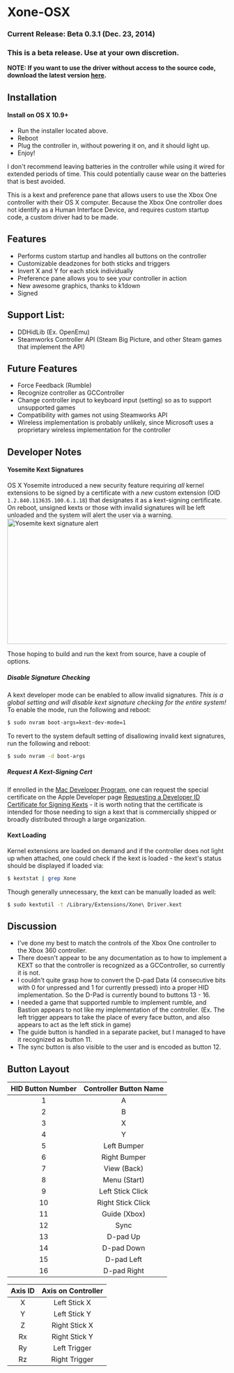 Xone-OSX
========

### Current Release: Beta 0.3.1 (Dec. 23, 2014)

### This is a beta release. Use at your own discretion.

**NOTE: If you want to use the driver without access to the source code, download the latest version [here](https://mega.co.nz/#!CspWVSIC!5lngix_yrFEcnKWnLk_Kl0ctm72O6-CvmoRdrEVay8I).**

## Installation

#### Install on OS X 10.9+
 - Run the installer located above.
 - Reboot
 - Plug the controller in, without powering it on, and it should light up.
 - Enjoy!

I don't recommend leaving batteries in the controller while using it wired for extended periods of time. This could potentially cause wear on the batteries that is best avoided.

This is a kext and preference pane that allows users to use the Xbox One controller with their OS X computer. Because the Xbox One controller does not identify as a Human Interface Device, and requires custom startup code, a custom driver had to be made.

## Features
 - Performs custom startup and handles all buttons on the controller
 - Customizable deadzones for both sticks and triggers
 - Invert X and Y for each stick individually
 - Preference pane allows you to see your controller in action
 - New awesome graphics, thanks to k1down
 - Signed

## Support List:
 - DDHidLib (Ex. OpenEmu)
 - Steamworks Controller API (Steam Big Picture, and other Steam games that implement the API)

## Future Features
 - Force Feedback (Rumble)
 - Recognize controller as GCController
 - Change controller input to keyboard input (setting) so as to support unsupported games
 - Compatibility with games not using Steamworks API
 - Wireless implementation is probably unlikely, since Microsoft uses a proprietary wireless implementation for the controller

## Developer Notes

#### Yosemite Kext Signatures
OS X Yosemite introduced a new security feature requiring _all_ kernel extensions to be signed by a certificate with a _new_ custom extension (OID `1.2.840.113635.100.6.1.18`) that designates it as a kext-signing certificate. On reboot, unsigned kexts or those with invalid signatures will be left unloaded and the system will alert the user via a warning.
<img src="http://i.imgur.com/huqvz6Y.png" width="532" height="287" alt="Yosemite kext signature alert">

Those hoping to build and run the kext from source, have a couple of options.

##### Disable Signature Checking
A kext developer mode can be enabled to allow invalid signatures. _This is a global setting and will disable kext signature checking for the entire system!_ To enable the mode, run the following and reboot:
```sh
$ sudo nvram boot-args=kext-dev-mode=1
```
To revert to the system default setting of disallowing invalid kext signatures, run the following and reboot:
```sh
$ sudo nvram -d boot-args
```

##### Request A Kext-Signing Cert
If enrolled in the [Mac Developer Program](https://developer.apple.com/programs/mac/), one can request the special certificate on the Apple Developer page [Requesting a Developer ID Certificate for Signing Kexts](https://developer.apple.com/contact/kext/) - it is worth noting that the certificate is intended for those needing to sign a kext that is commercially shipped or broadly distributed through a large organization.

#### Kext Loading
Kernel extensions are loaded on demand and if the controller does not light up when attached, one could check if the kext is loaded - the kext's status should be displayed if loaded via:
```sh
$ kextstat | grep Xone
```

Though generally unnecessary, the kext can be manually loaded as well:
```sh
$ sudo kextutil -t /Library/Extensions/Xone\ Driver.kext
```

## Discussion
 - I've done my best to match the controls of the Xbox One controller to the Xbox 360 controller.
 - There doesn't appear to be any documentation as to how to implement a KEXT so that the controller is recognized as a GCController, so currently it is not.
 - I couldn't quite grasp how to convert the D-pad Data (4 consecutive bits with 0 for unpressed and 1 for currently pressed) into a proper HID implementation. So the D-Pad is currently bound to buttons 13 - 16.
 - I needed a game that supported rumble to implement rumble, and Bastion appears to not like my implementation of the controller. (Ex. The left trigger appears to take the place of every face button, and also appears to act as the left stick in game)
 - The guide button is handled in a separate packet, but I managed to have it recognized as button 11.
 - The sync button is also visible to the user and is encoded as button 12.

## Button Layout
| HID Button Number | Controller Button Name |
|:-----------------:|:----------------------:|
| 1                 | A                      |
| 2                 | B                      |
| 3                 | X                      |
| 4                 | Y                      |
| 5                 | Left Bumper            |
| 6                 | Right Bumper           |
| 7                 | View (Back)            |
| 8                 | Menu (Start)           |
| 9                 | Left Stick Click       |
| 10                | Right Stick Click      |
| 11                | Guide (Xbox)           |
| 12                | Sync                   |
| 13                | D-pad Up               |
| 14                | D-pad Down             |
| 15                | D-pad Left             |
| 16                | D-pad Right            |

| Axis ID           | Axis on Controller     |
|:-----------------:|:----------------------:|
| X                 | Left Stick X           |
| Y                 | Left Stick Y           |
| Z                 | Right Stick X          |
| Rx                | Right Stick Y          |
| Ry                | Left Trigger           |
| Rz                | Right Trigger          |
